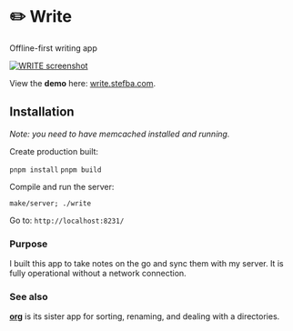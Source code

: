 # ✏️ Write

Offline-first writing app

[![WRITE screenshot](https://stefba.com/write-frame.jpg)](https://write.stefba.com/)

View the **demo** here: [write.stefba.com](https://write.stefba.com/).

## Installation

*Note: you need to have memcached installed and running.*

Create production built:

`pnpm install`
`pnpm build`

Compile and run the server:

`make/server; ./write`

Go to: `http://localhost:8231/`

### Purpose

I built this app to take notes on the go and sync them with my server. It is fully operational without a network connection.

### See also

**[org](https://github.com/stefba/org)** is its sister app for sorting, renaming, and dealing with a directories.
